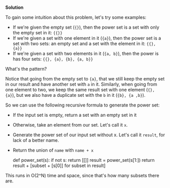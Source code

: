 **Solution**


To gain some intuition about this problem, let's try some examples:

*   If we're given the empty set (`{}`), then the power set is a set with only the empty set in it: `{{}}`
*   If we're given a set with one element in it (`{a}`), then the power set is a set with two sets: an empty set and a set with the element in it: `{{}, {a}}`
*   If we're given a set with two elements in it (`{a, b}`), then the power is has four sets: `{{}, {a}, {b}, {a, b}}`

What's the pattern?

Notice that going from the empty set to `{a}`, that we still keep the empty set in our result and have another set with `a` in it. Similarly, when going from one element to two, we keep the same result set with one element (`{}, {a}`), but we also have a duplicate set with the `b` in it (`{b}, {a ,b}`).

So we can use the following recursive formula to generate the power set:

*   If the input set is empty, return a set with an empty set in it
*   Otherwise, take an element from our set. Let's call it `x`.
*   Generate the power set of our input set without x. Let's call it `result`, for lack of a better name.
*   Return the union of `name` with `name + x`

    def power_set(s):
        if not s:
            return [[]]
        result = power_set(s[1:])
        return result + [subset + [s[0]] for subset in result]
    

This runs in O(2^N) time and space, since that's how many subsets there are.
